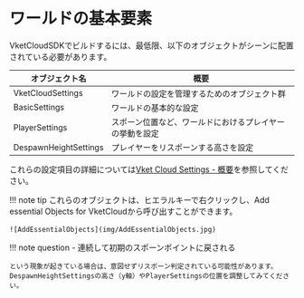 # ワールドの基本要素

VketCloudSDKでビルドするには、最低限、以下のオブジェクトがシーンに配置されている必要があります。  

|  オブジェクト名  |  概要  |
| ---- | ---- |
|  VketCloudSettings  |  ワールドの設定を管理するためのオブジェクト群  |
|  BasicSettings  |  ワールドの基本的な設定 |
|  PlayerSettings  |  スポーン位置など、ワールドにおけるプレイヤーの挙動を設定  |  
|  DespawnHeightSettings  |  プレイヤーをリスポーンする高さを設定  |  

これらの設定項目の詳細については[Vket Cloud Settings - 概要](../VketCloudSettings/Overview.md)を参照してください。

!!! note tip
    これらのオブジェクトは、ヒエラルキーで右クリックし、Add essential Objects for VketCloudから呼び出すことができます。

    ![AddEssentialObjects](img/AddEssentialObjects.jpg)   
  
!!! note question
    - 連続して初期のスポーンポイントに戻される　　

    という現象が起きている場合は、意図せずリスポーン判定されている可能性があります。DespawnHeightSettingsの高さ（y軸）やPlayerSettingsの位置を調整してみてください。    

